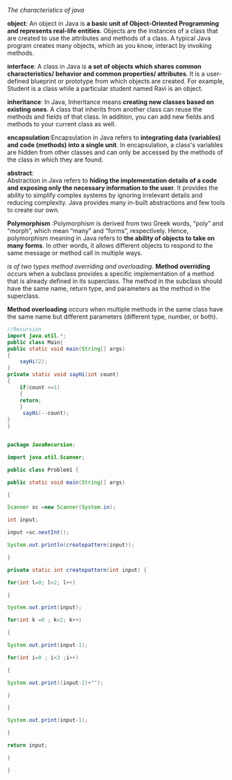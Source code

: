 
 *The characteristics of java*

 **object**: An object in Java is **a basic unit of Object-Oriented Programming and represents real-life entities**. Objects are the instances of a class that are created to use the attributes and methods of a class. A typical Java program creates many objects, which as you know, interact by invoking methods.
 
 **interface**: A class in Java is **a set of objects which shares common characteristics/ behavior and common properties/ attributes**. It is a user-defined blueprint or prototype from which objects are created. For example, Student is a class while a particular student named Ravi is an object.
 
 **inheritance**: In Java, Inheritance means **creating new classes based on existing ones**. A class that inherits from another class can reuse the methods and fields of that class. In addition, you can add new fields and methods to your current class as well.
 
 **encapsulation**:Encapsulation in Java refers to **integrating data (variables) and code (methods) into a single unit**. In encapsulation, a class's variables are hidden from other classes and can only be accessed by the methods of the class in which they are found.
 
 **abstract**:  
Abstraction in Java refers to **hiding the implementation details of a code and exposing only the necessary information to the user**. It provides the ability to simplify complex systems by ignoring irrelevant details and reducing complexity. Java provides many in-built abstractions and few tools to create our own.

  **Polymorphism** :Polymorphism is derived from two Greek words, “poly” and “morph”, which mean “many” and “forms”, respectively. Hence, polymorphism meaning in Java refers to **the ability of objects to take on many forms**. In other words, it allows different objects to respond to the same message or method call in multiple ways.
  
*is of two types method overriding and overloading.*
**Method overriding** occurs when a subclass provides a specific implementation of a method that is already defined in its superclass. The method in the subclass should have the same name, return type, and parameters as the method in the superclass.

**Method overloading** occurs when multiple methods in the same class have the same name but different parameters (different type, number, or both).


 ```java
 //Recursion
 import java.util.*;
 public class Main{
 public static void main(String[] args)
 {
	 sayHi(2);
 }
 private static void sayHi(int count)
 {
	 if(count <=1)
	 {
	 return;
	 }
	  sayHi(--count);
 }
 }
```

```java

package JavaRecursion;

import java.util.Scanner;

public class Problem1 {

public static void main(String[] args)

{

Scanner sc =new Scanner(System.in);

int input;

input =sc.nextInt();

System.out.println(createpattern(input));

}

private static int createpattern(int input) {

for(int l=0; l<2; l++)

{

System.out.print(input);

for(int k =0 ; k<2; k++)

{

System.out.print(input-1);

for(int i=0 ; i<3 ;i++)

{

System.out.print((input-2)+"");

}

}

System.out.print(input-1);

}

return input;

}

}
```
